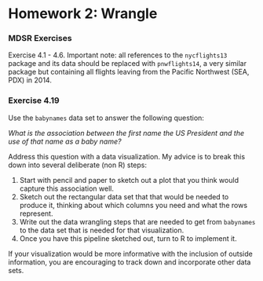 Homework 2: Wrangle
================

### MDSR Exercises

Exercise 4.1 - 4.6. Important note: all references to the `nycflights13` package and its data should be replaced with `pnwflights14`, a very similar package but containing all flights leaving from the Pacific Northwest (SEA, PDX) in 2014.

### Exercise 4.19

Use the `babynames` data set to answer the following question:

*What is the association between the first name the US President and the use of that name as a baby name?*

Address this question with a data visualization. My advice is to break this down into several deliberate (non R) steps:

1.  Start with pencil and paper to sketch out a plot that you think would capture this association well.
2.  Sketch out the rectangular data set that that would be needed to produce it, thinking about which columns you need and what the rows represent.
3.  Write out the data wrangling steps that are needed to get from `babynames` to the data set that is needed for that visualization.
4.  Once you have this pipeline sketched out, turn to R to implement it.

If your visualization would be more informative with the inclusion of outside information, you are encouraging to track down and incorporate other data sets.
